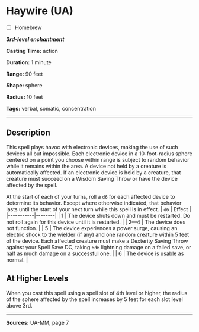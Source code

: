 # Haywire (UA)

- [ ] Homebrew

***3rd-level enchantment***

**Casting Time:** action

**Duration:** 1 minute

**Range:** 90 feet

**Shape:** sphere

**Radius:** 10 feet

**Tags:** verbal, somatic, concentration

---

## Description
This spell plays havoc with electronic devices, making the use of such devices all but impossible.
Each electronic device in a 10-foot-radius sphere centered on a point you choose within range is subject to random behavior while it remains within the area.
A device not held by a creature is automatically affected.
If an electronic device is held by a creature, that creature must succeed on a Wisdom Saving Throw or have the device affected by the spell.

At the start of each of your turns, roll a `d6` for each affected device to determine its behavior.
Except where otherwise indicated, that behavior lasts until the start of your next turn while this spell is in effect.
| `d6`      | Effect |
|-----------|--------|
| 1         | The device shuts down and must be restarted. Do not roll again for this device until it is restarted. |
| 2&mdash;4 | The device does not function. |
| 5         | The device experiences a power surge, causing an electric shock to the wielder (if any) and one random creature within 5 feet of the device. Each affected creature must make a Dexterity Saving Throw against your Spell Save DC, taking `6d6` lightning damage on a failed save, or half as much damage on a successful one. |
| 6         | The device is usable as normal. |

## At Higher Levels
When you cast this spell using a spell slot of 4th level or higher, the radius of the sphere affected by the spell increases by 5 feet for each slot level above 3rd.

---

**Sources:** UA-MM, page 7
